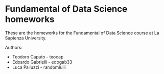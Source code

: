 # Fundamental of Data Science homeworks

These are the homeworks for the Fundamental of Data Science course at La Sapienza University.

Authors:
- Teodoro Caputo - teocap
- Edoardo Gabrielli - edogab33
- Luca Palluzzi - randomlulli

